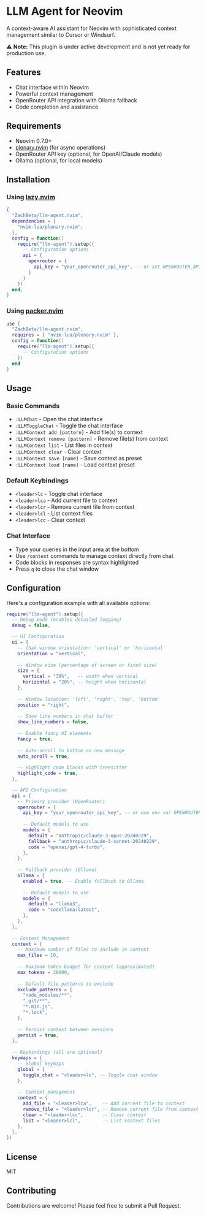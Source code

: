 # LLM Agent for Neovim

A context-aware AI assistant for Neovim with sophisticated context management similar to Cursor or Windsurf.

⚠️ **Note:** This plugin is under active development and is not yet ready for production use.

## Features

- Chat interface within Neovim
- Powerful context management
- OpenRouter API integration with Ollama fallback
- Code completion and assistance

## Requirements

- Neovim 0.7.0+
- [plenary.nvim](https://github.com/nvim-lua/plenary.nvim) (for async operations)
- OpenRouter API key (optional, for OpenAI/Claude models)
- Ollama (optional, for local models)

## Installation

### Using [lazy.nvim](https://github.com/folke/lazy.nvim)

```lua
{
  "ZachBeta/llm-agent.nvim",
  dependencies = {
    "nvim-lua/plenary.nvim",
  },
  config = function()
    require("llm-agent").setup({
      -- Configuration options
      api = {
        openrouter = {
          api_key = "your_openrouter_api_key", -- or set OPENROUTER_API_KEY env var
        }
      }
    })
  end,
}
```

### Using [packer.nvim](https://github.com/wbthomason/packer.nvim)

```lua
use {
  "ZachBeta/llm-agent.nvim",
  requires = { "nvim-lua/plenary.nvim" },
  config = function()
    require("llm-agent").setup({
      -- Configuration options
    })
  end
}
```

## Usage

### Basic Commands

- `:LLMChat` - Open the chat interface
- `:LLMToggleChat` - Toggle the chat interface
- `:LLMContext add [pattern]` - Add file(s) to context
- `:LLMContext remove [pattern]` - Remove file(s) from context
- `:LLMContext list` - List files in context
- `:LLMContext clear` - Clear context
- `:LLMContext save [name]` - Save context as preset
- `:LLMContext load [name]` - Load context preset

### Default Keybindings

- `<leader>lc` - Toggle chat interface
- `<leader>lca` - Add current file to context
- `<leader>lcr` - Remove current file from context
- `<leader>lcl` - List context files
- `<leader>lcc` - Clear context

### Chat Interface

- Type your queries in the input area at the bottom
- Use `/context` commands to manage context directly from chat
- Code blocks in responses are syntax highlighted
- Press `q` to close the chat window

## Configuration

Here's a configuration example with all available options:

```lua
require("llm-agent").setup({
  -- Debug mode (enables detailed logging)
  debug = false,

  -- UI Configuration
  ui = {
    -- Chat window orientation: 'vertical' or 'horizontal'
    orientation = "vertical",
    
    -- Window size (percentage of screen or fixed size)
    size = {
      vertical = "30%",   -- width when vertical
      horizontal = "20%", -- height when horizontal
    },
    
    -- Window location: 'left', 'right', 'top', 'bottom'
    position = "right",
    
    -- Show line numbers in chat buffer
    show_line_numbers = false,
    
    -- Enable fancy UI elements
    fancy = true,
    
    -- Auto-scroll to bottom on new message
    auto_scroll = true,
    
    -- Highlight code blocks with treesitter
    highlight_code = true,
  },

  -- API Configuration
  api = {
    -- Primary provider (OpenRouter)
    openrouter = {
      api_key = "your_openrouter_api_key", -- or use env var OPENROUTER_API_KEY
      
      -- Default models to use
      models = {
        default = "anthropic/claude-3-opus-20240229",
        fallback = "anthropic/claude-3-sonnet-20240229",
        code = "openai/gpt-4-turbo",
      },
    },
    
    -- Fallback provider (Ollama)
    ollama = {
      enabled = true, -- Enable fallback to Ollama
      
      -- Default models to use
      models = {
        default = "llama3",
        code = "codellama:latest",
      },
    },
  },
  
  -- Context Management
  context = {
    -- Maximum number of files to include in context
    max_files = 10,
    
    -- Maximum token budget for context (approximated)
    max_tokens = 28000,
    
    -- Default file patterns to exclude
    exclude_patterns = {
      "node_modules/**",
      ".git/**",
      "*.min.js",
      "*.lock",
    },
    
    -- Persist context between sessions
    persist = true,
  },
  
  -- Keybindings (all are optional)
  keymaps = {
    -- Global keymaps
    global = {
      toggle_chat = "<leader>lc", -- Toggle chat window
    },
    
    -- Context management
    context = {
      add_file = "<leader>lca",    -- Add current file to context
      remove_file = "<leader>lcr", -- Remove current file from context
      clear = "<leader>lcc",       -- Clear context
      list = "<leader>lcl",        -- List context files
    },
  },
})
```

## License

MIT

## Contributing

Contributions are welcome! Please feel free to submit a Pull Request.
